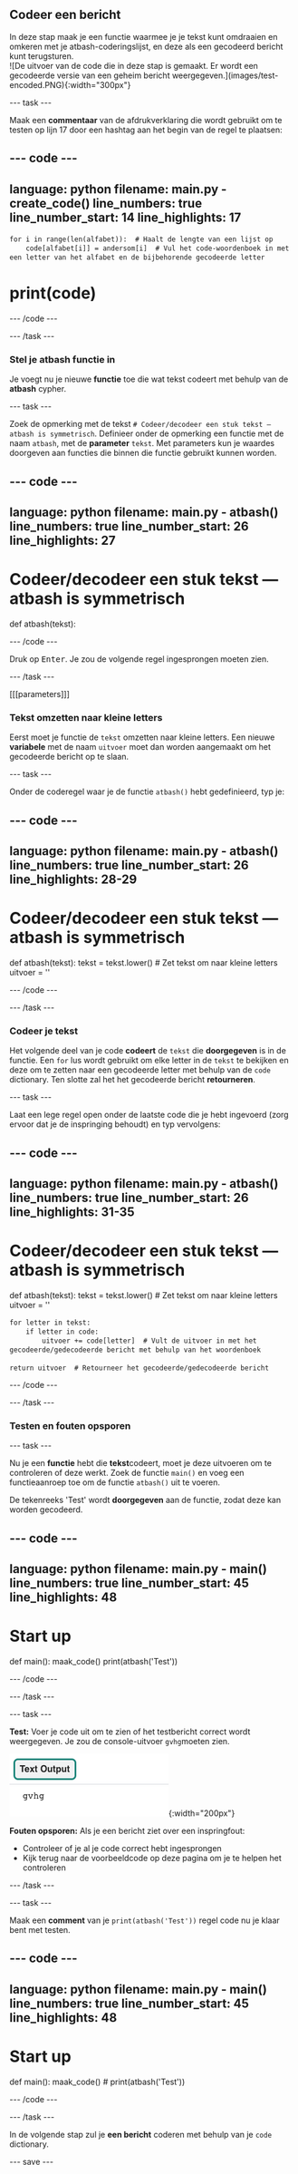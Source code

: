 ## Codeer een bericht

<div style="display: flex; flex-wrap: wrap">
<div style="flex-basis: 200px; flex-grow: 1; margin-right: 15px;">
In deze stap maak je een functie waarmee je je tekst kunt omdraaien en omkeren met je atbash-coderingslijst, en deze als een gecodeerd bericht kunt terugsturen. 
</div>
<div>
![De uitvoer van de code die in deze stap is gemaakt. Er wordt een gecodeerde versie van een geheim bericht weergegeven.](images/test-encoded.PNG){:width="300px"}
</div>
</div>

--- task ---

Maak een **commentaar** van de afdrukverklaring die wordt gebruikt om te testen op lijn 17 door een hashtag aan het begin van de regel te plaatsen:

--- code ---
---
language: python
filename: main.py - create_code()
line_numbers: true
line_number_start: 14
line_highlights: 17
---
    for i in range(len(alfabet)):  # Haalt de lengte van een lijst op
        code[alfabet[i]] = andersom[i]  # Vul het code-woordenboek in met een letter van het alfabet en de bijbehorende gecodeerde letter

# print(code)
--- /code ---

--- /task ---

### Stel je atbash functie in

Je voegt nu je nieuwe **functie** toe die wat tekst codeert met behulp van de **atbash** cypher.

--- task ---

Zoek de opmerking met de tekst `# Codeer/decodeer een stuk tekst — atbash is symmetrisch`. Definieer onder de opmerking een functie met de naam `atbash`, met de **parameter** `tekst`. Met parameters kun je waardes doorgeven aan functies die binnen die functie gebruikt kunnen worden.

--- code ---
---
language: python
filename: main.py - atbash()
line_numbers: true
line_number_start: 26
line_highlights: 27
---
# Codeer/decodeer een stuk tekst — atbash is symmetrisch
def atbash(tekst):

--- /code ---

Druk op <kbd>Enter</kbd>. Je zou de volgende regel ingesprongen moeten zien.

--- /task ---

[[[parameters]]]

### Tekst omzetten naar kleine letters

Eerst moet je functie de `tekst` omzetten naar kleine letters. Een nieuwe **variabele** met de naam `uitvoer` moet dan worden aangemaakt om het gecodeerde bericht op te slaan.

--- task ---

Onder de coderegel waar je de functie `atbash()` hebt gedefinieerd, typ je:

--- code ---
---
language: python
filename: main.py - atbash()
line_numbers: true
line_number_start: 26
line_highlights: 28-29
---
# Codeer/decodeer een stuk tekst — atbash is symmetrisch
def atbash(tekst):
    tekst = tekst.lower()  # Zet tekst om naar kleine letters
    uitvoer = ''

--- /code ---

--- /task ---

### Codeer je tekst

Het volgende deel van je code **codeert** de `tekst` die **doorgegeven** is in de functie. Een `for` lus wordt gebruikt om elke letter in de `tekst` te bekijken en deze om te zetten naar een gecodeerde letter met behulp van de `code` dictionary. Ten slotte zal het het gecodeerde bericht **retourneren**.

--- task ---

Laat een lege regel open onder de laatste code die je hebt ingevoerd (zorg ervoor dat je de inspringing behoudt) en typ vervolgens:

--- code ---
---
language: python
filename: main.py - atbash()
line_numbers: true
line_number_start: 26
line_highlights: 31-35
---
# Codeer/decodeer een stuk tekst — atbash is symmetrisch
def atbash(tekst):
    tekst = tekst.lower()  # Zet tekst om naar kleine letters
    uitvoer = ''

    for letter in tekst: 
        if letter in code: 
            uitvoer += code[letter]  # Vult de uitvoer in met het gecodeerde/gedecodeerde bericht met behulp van het woordenboek
    
    return uitvoer  # Retourneer het gecodeerde/gedecodeerde bericht

--- /code ---

--- /task ---

### Testen en fouten opsporen

--- task ---

Nu je een **functie** hebt die **tekst**codeert, moet je deze uitvoeren om te controleren of deze werkt. Zoek de functie `main()` en voeg een functieaanroep toe om de functie `atbash()` uit te voeren.

De tekenreeks 'Test' wordt **doorgegeven** aan de functie, zodat deze kan worden gecodeerd.

--- code ---
---
language: python
filename: main.py - main()
line_numbers: true
line_number_start: 45
line_highlights: 48
---
# Start up
def main():
    maak_code()
    print(atbash('Test'))

--- /code ---

--- /task ---

--- task ---

**Test:** Voer je code uit om te zien of het testbericht correct wordt weergegeven. Je zou de console-uitvoer `gvhg`moeten zien.

![De uitvoer van de gecodeerde tekst die in deze stap wordt gemaakt.](images/test-encoded.PNG){:width="200px"}

**Fouten opsporen:** Als je een bericht ziet over een inspringfout:
- Controleer of je al je code correct hebt ingesprongen
- Kijk terug naar de voorbeeldcode op deze pagina om je te helpen het controleren

--- /task ---

--- task ---

Maak een **comment** van je `print(atbash('Test'))` regel code nu je klaar bent met testen.

--- code ---
---
language: python
filename: main.py - main()
line_numbers: true
line_number_start: 45
line_highlights: 48
---
# Start up
def main():
    maak_code()
    # print(atbash('Test'))

--- /code ---

--- /task ---

In de volgende stap zul je **een bericht** coderen met behulp van je `code` dictionary.

--- save ---
